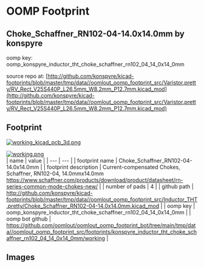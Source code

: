 # OOMP Footprint  
## Choke_Schaffner_RN102-04-14.0x14.0mm  by konspyre  
  
oomp key: oomp_konspyre_inductor_tht_choke_schaffner_rn102_04_14_0x14_0mm  
  
source repo at: [http://github.com/konspyre/kicad-footprints/blob/master/tmp/data//oomlout_oomp_footprint_src/Varistor.pretty/RV_Rect_V25S440P_L26.5mm_W8.2mm_P12.7mm.kicad_mod](http://github.com/konspyre/kicad-footprints/blob/master/tmp/data//oomlout_oomp_footprint_src/Varistor.pretty/RV_Rect_V25S440P_L26.5mm_W8.2mm_P12.7mm.kicad_mod)  
## Footprint  
  
[![working_kicad_pcb_3d.png](working_kicad_pcb_3d_600.png)](working_kicad_pcb_3d.png)  
  
[![working.png](working_600.png)](working.png)  
| name | value | 
| --- | --- | 
| footprint name | Choke_Schaffner_RN102-04-14.0x14.0mm | 
| footprint description | Current-compensated Chokes, Schaffner, RN102-04, 14.0mmx14.0mm https://www.schaffner.com/products/download/product/datasheet/rn-series-common-mode-chokes-new/ | 
| number of pads | 4 | 
| github path | http://github.com/konspyre/kicad-footprints/blob/master/tmp/data//oomlout_oomp_footprint_src/Inductor_THT.pretty/Choke_Schaffner_RN102-04-14.0x14.0mm.kicad_mod | 
| oomp key | oomp_konspyre_inductor_tht_choke_schaffner_rn102_04_14_0x14_0mm | 
| oomp bot github | https://github.com/oomlout/oomlout_oomp_footprint_bot/tree/main/tmp/data//oomlout_oomp_footprint_src/footprints/konspyre_inductor_tht_choke_schaffner_rn102_04_14_0x14_0mm/working | 
## Images  
